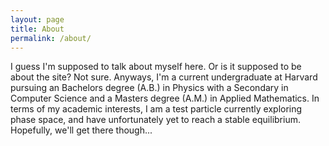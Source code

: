 ```yaml
---
layout: page
title: About
permalink: /about/
---
```


I guess I'm supposed to talk about myself here. Or is it supposed to be about the site? Not sure. Anyways, I'm a current undergraduate at Harvard pursuing an Bachelors degree (A.B.) in Physics with a Secondary in Computer Science and a Masters degree (A.M.) in Applied Mathematics. In terms of my academic interests, I am a test particle currently exploring phase space, and have unfortunately yet to reach a stable equilibrium. Hopefully, we'll get there though...

